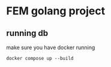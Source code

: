 # FEM golang project

## running db

make sure you have docker running

```shell
docker compose up --build
```
